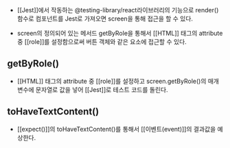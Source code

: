 - [[Jest]]에서 작동하는 @testing-library/react라이브러리의 기능으로 render() 함수로 컴포넌트를 Jest로 가져오면 screen을 통해 접근을 할 수 있다.

- screen의 정의되어 있는 메서드 getByRole을 통해서 [[HTML]] 태그의 attribute 중 [[role]]를 설정함으로써 버튼 객체와 같은 요소에 접근할 수 있다.


## getByRole()

-  [[HTML]] 태그의 attribute 중 [[role]]를 설정하고 screen.getByRole()의 매개변수에 문자열로 값을 넣어 [[Jest]]로 테스트 코드를 돌린다.

## toHaveTextContent()

- [[expect()]]의 toHaveTextContent()를 통해서 [[이벤트(event)]]의 결과값을 예상한다.
